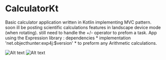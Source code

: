 # CalculatorKt
Basic calculator application written in Kotlin implementing MVC pattern.
soon ill be posting scientific calculations features in landscape device mode (when rotating). 
still need to handle the +/- operator to prefom a task.
App using the Expression library : dependencies * implementation 'net.objecthunter:exp4j:$version' *
to preform any Arithmetic calculations.


![Alt text](https://user-images.githubusercontent.com/51088574/85425486-e96f1000-b581-11ea-9c24-1e8312c5ae4f.png) ![Alt text](https://user-images.githubusercontent.com/51088574/85425637-1a4f4500-b582-11ea-8ac2-47b57c820345.png)
